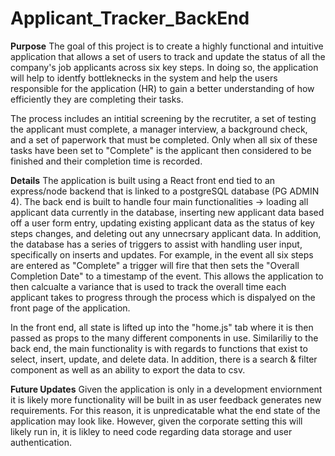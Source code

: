 # Applicant_Tracker_BackEnd

**Purpose** 
The goal of this project is to create a highly functional and intuitive application that allows a set of users 
to track and update the status of all the company's job applicants across six key steps. In doing so, the application 
will help to identfy bottleknecks in the system and help the users responsible for the application (HR) to gain a better 
understanding of how efficiently they are completing their tasks.

The process includes an intitial screening by the recrutiter, a set of testing the applicant must complete, a manager interview,
a background check, and a set of paperwork that must be completed. Only when all six of these tasks have been set to "Complete" 
is the applicant then considered to be finished and their completion time is recorded.

**Details** 
The application is built using a React front end tied to an express/node backend that is linked to a postgreSQL database (PG ADMIN 4). 
The back end is built to handle four main functionalities -> loading all applicant data currently in the database, inserting new applicant 
data based off a user form entry, updating existing applicant data as the status of key steps changes, and deleting out any unnecrsary applicant data.
In addition, the database has a series of triggers to assist with handling user input, specifically on inserts and updates. For example, in the event
all six steps are entered as "Complete" a trigger will fire that then sets the "Overall Completion Date" to a timestamp of the event. 
This allows the application to then calcualte a variance that is used to track the overall time each applicant takes to progress through the process which is dispalyed on the front page of the application.

In the front end, all state is lifted up into the "home.js" tab where it is then passed as props to the many different components in use. Similariliy to the back end, the main functionality is with regards to functions that exist to select, insert, update, and delete data. In addition, there is a search & filter component as well as an ability to export the data to csv.

**Future Updates**
Given the application is only in a development enviornment it is likely more functionality will be built in as user feedback generates new requirements. For this reason, it is unpredicatable what the end state of the application may look like. However, given the corporate setting this will likely run in, it is likley to need code regarding data storage and user authentication.
